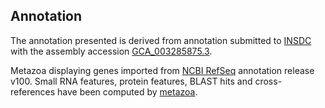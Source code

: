 **Annotation**
----------

The annotation presented is derived from annotation submitted to
[INSDC](http://www.insdc.org) with the assembly accession [GCA\_003285875.3](http://www.ebi.ac.uk/ena/data/view/GCA_003285875.3).

Metazoa displaying genes imported from [NCBI RefSeq](https://www.ncbi.nlm.nih.gov/genome/annotation_euk/Drosophila_novamexicana/100) annotation release v100.
Small RNA features, protein features, BLAST hits and cross-references have been
computed by [metazoa](https://metazoa.ensembl.org/info/genome/annotation/index.html).
